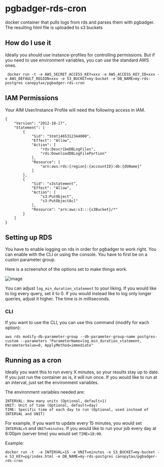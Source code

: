 # pgbadger-rds-cron

docker container that pulls logs from rds and parses them with pgbadger.
The resulting html file is uploaded to s3 buckets 


## How do I use it

Ideally you should use instance-profiles for controlling permissions.
But if you need to use environment variables, you can use the standard AWS ones.

     docker run -t -e AWS_SECRET_ACCESS_KEY=xxx -e AWS_ACCESS_KEY_ID=xxx -e AWS_DEFAULT_REGION=xxx -e S3_BUCKET=my-bucket -e DB_NAME=my-rds-postgres canopytax/pgbadger-rds-cron

## IAM Permissions

 Your AIM User/Instance Profile will need the following access in IAM.

 ```
 {
     "Version": "2012-10-17",
     "Statement": [
         {
             "Sid": "Stmt1465312344000",
             "Effect": "Allow",
             "Action": [
                 "rds:DescribeDBLogFiles",
                 "rds:DownloadDBLogFilePortion"
             ],
             "Resource": [
                 "arn:aws:rds:{region}:{accountID}:db:{dbName}"
             ]
         },
         {
             "Sid": "s3statement",
             "Effect": "Allow",
             "Action": [
                 "s3:PutObject",
                 "s3:PutObjectAcl"
             ],
             "Resource": "arn:aws:s3:::{s3Bucket}/*"
         }
     ]
 }
 ```


## Setting up RDS

You have to enable logging on rds in order for pgbadger to work right.
You can enable with the CLI or using the console. You have to first be on a custon parameter group.

Here is a screenshot of the options set to make things work.

![image](/parameters.png?raw=true "RDS Parameters")

You can adjust `log_min_duration_statement` to your liking.
If you would like to log every query, set it to 0.
If you would instead like to log only longer queries, adjust it higher.
The time is in milliseconds.

### CLI

If you want to use the CLI, you can use this command (modify for each option):

```
aws rds modify-db-parameter-group --db-parameter-group-name postgres-custom --parameters "ParameterName=log_min_duration_statement, ParameterValue=0, ApplyMethod=immediate"
```

## Running as a cron

Ideally you want this to run every X minutes, so your results stay up to date.
If you just run the container as is, it will run once.
If you would like to run at an interval, just set the environment variables.

The environment variables needed are:

    INTERVAL: How many units (Optional, default=1)
    UNIT: Unit of time (Optional, default=day)
    TIME: Specific time of each day to run (Optional, used instead of INTERVAL and UNIT)

For example, if you want to update every 15 minutes, you would set `INTERVAL=5` and `UNIT=minutes`.
If you would like to run your job every day at 6:00pm (server time) you would set `TIME=18:00`.


Example:

    docker run -t  -e INTERVAL=15 -e UNIT=minutes -e S3_BUCKET=my-bucket -e S3_KEY=pg/index.html -e DB_NAME=my-rds-postgres canopytax/pgbadger-rds-cron
